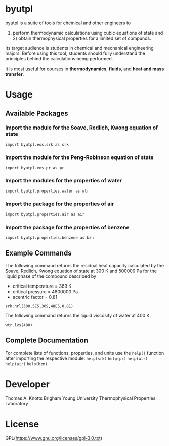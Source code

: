 # byutpl

byutpl is a suite of tools for chemical and other engineers to
1) perform thermodynamic calculations using cubic equations of
state and 2) obtain thermophysical properties for a limited set
of compunds.

Its target audience is students in chemical and mechanical engineering
majors. Before using this tool, students should fully understand the 
principles behind the calculations being performed.

It is most useful for courses in **thermodynamics**, **fluids**, and
**heat and mass transfer**.

# Usage
## Available Packages
### Import the module for the Soave, Redlich, Kwong equation of state
```import byutpl.eos.srk as srk```
### Import the module for the Peng-Robinson equation of state
```import byutpl.eos.pr as pr```
### Import the modules for the properties of water
```import byutpl.properties.water as wtr```
### Import the package for the properties of air
```import byutpl.properties.air as air```
### Import the package for the properties of benzene
```import byutpl.properties.benzene as bzn```

## Example Commands
The following command returns the residual heat capacity calculated by 
the Soave, Redlich, Kwong equation of state at 300 K
and 500000 Pa for the liquid phase of the compound described by 
- critical temperature = 369 K 
- critical pressure = 4800000 Pa 
- acentric factor = 0.81

```srk.hrl(300,5E5,369,48E5,0.81)```

The following command returns the liquid viscosity of water at 400 K.

```wtr.lvs(400)```

## Complete Documentation
For complete lists of functions, properties, and units use the 
```help()``` function after importing the respective module.
```help(srk)```
```help(pr)```
```help(wtr)```
```help(air)```
```help(bzn)```

# Developer
Thomas A. Knotts
Brigham Young University Thermophysical Properties Laboratory

# License
GPL(https://www.gnu.org/licenses/gpl-3.0.txt)
 
